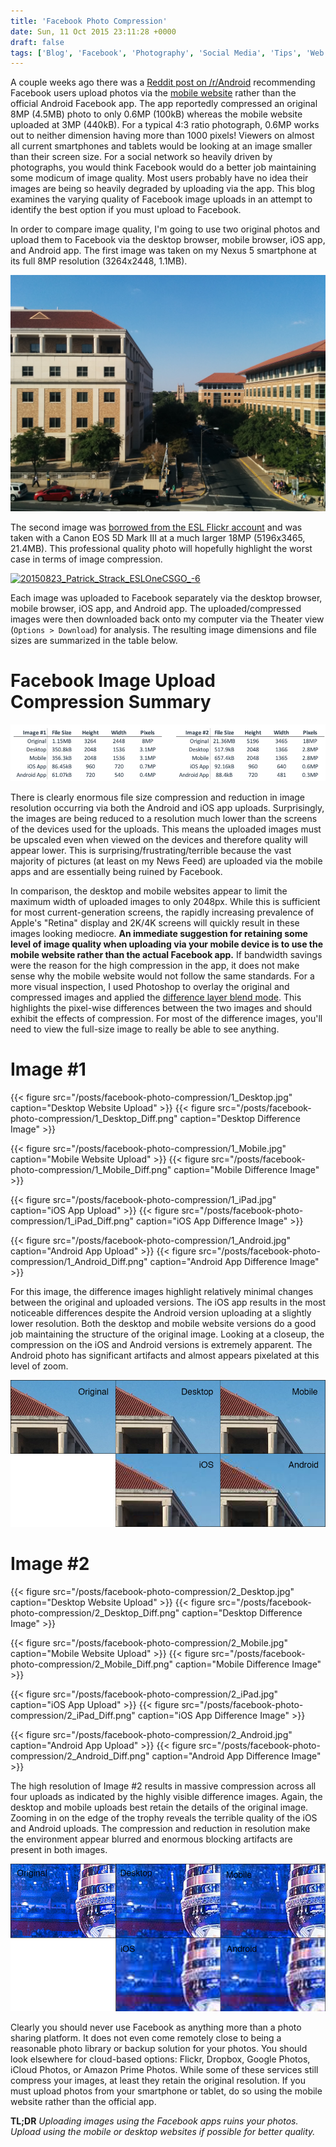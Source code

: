 ```yaml
---
title: 'Facebook Photo Compression'
date: Sun, 11 Oct 2015 23:11:28 +0000
draft: false
tags: ['Blog', 'Facebook', 'Photography', 'Social Media', 'Tips', 'Web']
---
```


A couple weeks ago there was a [Reddit post on /r/Android](https://www.reddit.com/r/android/comments/3mjxz8/tip_if_uploading_images_to_facebook_use/) recommending Facebook users upload photos via the [mobile website](http://m.facebook.com) rather than the official Android Facebook app. The app reportedly compressed an original 8MP (4.5MB) photo to only 0.6MP (100kB) whereas the mobile website uploaded at 3MP (440kB). For a typical 4:3 ratio photograph, 0.6MP works out to neither dimension having more than 1000 pixels! Viewers on almost all current smartphones and tablets would be looking at an image smaller than their screen size. For a social network so heavily driven by photographs, you would think Facebook would do a better job maintaining some modicum of image quality. Most users probably have no idea their images are being so heavily degraded by uploading via the app. This blog examines the varying quality of Facebook image uploads in an attempt to identify the best option if you must upload to Facebook.

In order to compare image quality, I'm going to use two original photos and upload them to Facebook via the desktop browser, mobile browser, iOS app, and Android app. The first image was taken on my Nexus 5 smartphone at its full 8MP resolution (3264x2448, 1.1MB).

![1_Original](1_Original.jpg)

The second image was [borrowed from the ESL Flickr account](https://www.flickr.com/photos/eslphotos) and was taken with a Canon EOS 5D Mark III at a much larger 18MP (5196x3465, 21.4MB). This professional quality photo will hopefully highlight the worst case in terms of image compression.

[![20150823_Patrick_Strack_ESLOneCSGO_-6](https://live.staticflickr.com/678/20664176660_c8e2ed9de9_b.jpg)](https://flic.kr/p/xu2iMW "20150823_Patrick_Strack_ESLOneCSGO_-6 by ESL, on Flickr")

Each image was uploaded to Facebook separately via the desktop browser, mobile browser, iOS app, and Android app. The uploaded/compressed images were then downloaded back onto my computer via the Theater view (`Options > Download`) for analysis. The resulting image dimensions and file sizes are summarized in the table below.

# Facebook Image Upload Compression Summary

![Compression Summary](Compression.png)

There is clearly enormous file size compression and reduction in image resolution occurring via both the Android and iOS app uploads. Surprisingly, the images are being reduced to a resolution much lower than the screens of the devices used for the uploads. This means the uploaded images must be upscaled even when viewed on the devices and therefore quality will appear lower. This is surprising/frustrating/terrible because the vast majority of pictures (at least on my News Feed) are uploaded via the mobile apps and are essentially being ruined by Facebook.

In comparison, the desktop and mobile websites appear to limit the maximum width of uploaded images to only 2048px. While this is sufficient for most current-generation screens, the rapidly increasing prevalence of Apple's "Retina" display and 2K/4K screens will quickly result in these images looking mediocre. **An immediate suggestion for retaining some level of image quality when uploading via your mobile device is to use the mobile website rather than the actual Facebook app.** If bandwidth savings were the reason for the high compression in the app, it does not make sense why the mobile website would not follow the same standards. For a more visual inspection, I used Photoshop to overlay the original and compressed images and applied the [difference layer blend mode](https://en.wikipedia.org/wiki/Blend_modes#Difference). This highlights the pixel-wise differences between the two images and should exhibit the effects of compression. For most of the difference images, you'll need to view the full-size image to really be able to see anything.

# Image #1

{{< figure src="/posts/facebook-photo-compression/1_Desktop.jpg" caption="Desktop Website Upload" >}}
{{< figure src="/posts/facebook-photo-compression/1_Desktop_Diff.png" caption="Desktop Difference Image" >}}

{{< figure src="/posts/facebook-photo-compression/1_Mobile.jpg" caption="Mobile Website Upload" >}}
{{< figure src="/posts/facebook-photo-compression/1_Mobile_Diff.png" caption="Mobile Difference Image" >}}

{{< figure src="/posts/facebook-photo-compression/1_iPad.jpg" caption="iOS App Upload" >}}
{{< figure src="/posts/facebook-photo-compression/1_iPad_Diff.png" caption="iOS App Difference Image" >}}

{{< figure src="/posts/facebook-photo-compression/1_Android.jpg" caption="Android App Upload" >}}
{{< figure src="/posts/facebook-photo-compression/1_Android_Diff.png" caption="Android App Difference Image" >}}

For this image, the difference images highlight relatively minimal changes between the original and uploaded versions. The iOS app results in the most noticeable differences despite the Android version uploading at a slightly lower resolution. Both the desktop and mobile website versions do a good job maintaining the structure of the original image. Looking at a closeup, the compression on the iOS and Android versions is extremely apparent. The Android photo has significant artifacts and almost appears pixelated at this level of zoom.

![Image 2 Comparison](Compare.jpg)

# Image #2

{{< figure src="/posts/facebook-photo-compression/2_Desktop.jpg" caption="Desktop Website Upload" >}}
{{< figure src="/posts/facebook-photo-compression/2_Desktop_Diff.png" caption="Desktop Difference Image" >}}

{{< figure src="/posts/facebook-photo-compression/2_Mobile.jpg" caption="Mobile Website Upload" >}}
{{< figure src="/posts/facebook-photo-compression/2_Mobile_Diff.png" caption="Mobile Difference Image" >}}

{{< figure src="/posts/facebook-photo-compression/2_iPad.jpg" caption="iOS App Upload" >}}
{{< figure src="/posts/facebook-photo-compression/2_iPad_Diff.png" caption="iOS App Difference Image" >}}

{{< figure src="/posts/facebook-photo-compression/2_Android.jpg" caption="Android App Upload" >}}
{{< figure src="/posts/facebook-photo-compression/2_Android_Diff.png" caption="Android App Difference Image" >}}

The high resolution of Image #2 results in massive compression across all four uploads as indicated by the highly visible difference images. Again, the desktop and mobile uploads best retain the details of the original image. Zooming in on the edge of the trophy reveals the terrible quality of the iOS and Android uploads. The compression and reduction in resolution make the environment appear blurred and enormous blocking artifacts are present in both images.

![Image 2 Comparison](Compare1.jpg)

Clearly you should never use Facebook as anything more than a photo sharing platform. It does not even come remotely close to being a reasonable photo library or backup solution for your photos. You should look elsewhere for cloud-based options: Flickr, Dropbox, Google Photos, iCloud Photos, or Amazon Prime Photos. While some of these services still compress your images, at least they retain the original resolution. If you must upload photos from your smartphone or tablet, do so using the mobile website rather than the official app.

**TL;DR** _Uploading images using the Facebook apps ruins your photos. Upload using the mobile or desktop websites if possible for better quality._